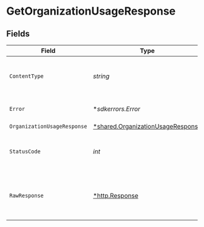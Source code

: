 # GetOrganizationUsageResponse


## Fields

| Field                                                                                        | Type                                                                                         | Required                                                                                     | Description                                                                                  |
| -------------------------------------------------------------------------------------------- | -------------------------------------------------------------------------------------------- | -------------------------------------------------------------------------------------------- | -------------------------------------------------------------------------------------------- |
| `ContentType`                                                                                | *string*                                                                                     | :heavy_check_mark:                                                                           | HTTP response content type for this operation                                                |
| `Error`                                                                                      | **sdkerrors.Error*                                                                           | :heavy_minus_sign:                                                                           | Default error response                                                                       |
| `OrganizationUsageResponse`                                                                  | [*shared.OrganizationUsageResponse](../../../pkg/models/shared/organizationusageresponse.md) | :heavy_minus_sign:                                                                           | OK                                                                                           |
| `StatusCode`                                                                                 | *int*                                                                                        | :heavy_check_mark:                                                                           | HTTP response status code for this operation                                                 |
| `RawResponse`                                                                                | [*http.Response](https://pkg.go.dev/net/http#Response)                                       | :heavy_check_mark:                                                                           | Raw HTTP response; suitable for custom response parsing                                      |